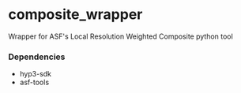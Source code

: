 # composite_wrapper
Wrapper for ASF's Local Resolution Weighted Composite python tool

### Dependencies
- hyp3-sdk
- asf-tools 
